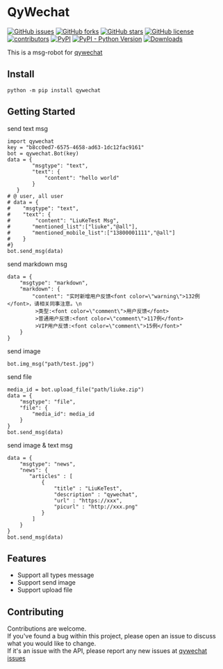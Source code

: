 # QyWechat
[![GitHub issues](https://img.shields.io/github/issues/liukecode/qywechat)](https://github.com/liukecode/qywechat/issues)
[![GitHub forks](https://img.shields.io/github/forks/liukecode/qywechat)](https://github.com/liukecode/qywechat/network)
[![GitHub stars](https://img.shields.io/github/stars/liukecode/qywechat)](https://github.com/liukecode/qywechat/stargazers)
[![GitHub license](https://img.shields.io/github/license/liukecode/qywechat)](https://github.com/liukecode/qywechat/blob/main/LICENSE)
[![contributors](https://img.shields.io/github/contributors/liukecode/qywechat)](https://github.com/liukecode/qywechat/graphs/contributors)
[![PyPI](https://img.shields.io/pypi/v/qywechat)](https://pypi.org/project/qywechat/)
[![PyPI - Python Version](https://img.shields.io/pypi/pyversions/qywechat)](https://pypi.org/project/qywechat/)
[![Downloads](https://pepy.tech/badge/qywechat/month)](https://pepy.tech/project/qywechat)

This is a msg-robot for [qywechat](https://developer.work.weixin.qq.com/document/path/91770)

## Install
```
python -m pip install qywechat
```
## Getting Started
send text msg
```
import qywechat
key = "b8cc0ed7-6575-4658-ad63-1dc12fac9161"
bot = qywechat.Bot(key)
data = {
    	"msgtype": "text",
    	"text": {
        	"content": "hello world"
    	}
   }
# @ user, all user
# data = {
#    "msgtype": "text",
#    "text": {
#        "content": "LiuKeTest Msg",
#		"mentioned_list":["liuke","@all"],
#		"mentioned_mobile_list":["13800001111","@all"]
#    }
#}
bot.send_msg(data)
```

send markdown msg
```
data = {
    "msgtype": "markdown",
    "markdown": {
        "content": "实时新增用户反馈<font color=\"warning\">132例</font>，请相关同事注意。\n
         >类型:<font color=\"comment\">用户反馈</font>
         >普通用户反馈:<font color=\"comment\">117例</font>
         >VIP用户反馈:<font color=\"comment\">15例</font>"
    }
}
```

send image
```
bot.img_msg("path/test.jpg")
```
send file
```
media_id = bot.upload_file("path/liuke.zip")
data = {
    "msgtype": "file",
    "file": {
 		"media_id": media_id
    }
}
bot.send_msg(data)
```

send image & text msg
```
data = {
    "msgtype": "news",
    "news": {
       "articles" : [
           {
               "title" : "LiuKeTest",
               "description" : "qywechat",
               "url" : "https://xxx",
               "picurl" : "http://xxx.png"
           }
        ]
    }
}
bot.send_msg(data)
```

## Features
- Support all types message
- Support send image
- Support upload file


## Contributing

Contributions are welcome.<br/>
If you've found a bug within this project, please open an issue to discuss what you would like to change.<br/>
If it's an issue with the API, please report any new issues at [qywechat issues](https://github.com/liukecode/qywechat)